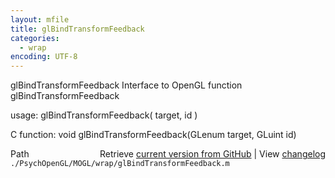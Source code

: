 ```yaml
---
layout: mfile
title: glBindTransformFeedback
categories:
  - wrap
encoding: UTF-8
---
```


glBindTransformFeedback  Interface to OpenGL function glBindTransformFeedback

usage:  glBindTransformFeedback( target, id )

C function:  void glBindTransformFeedback(GLenum target, GLuint id)


<div class="code_header" style="text-align:right;">
  <span style="float:left;">Path&nbsp;&nbsp;</span> <span class="counter">Retrieve <a href=
  "https://raw.github.com/Psychtoolbox-3/Psychtoolbox-3/beta/./PsychOpenGL/MOGL/wrap/glBindTransformFeedback.m">current version from GitHub</a> | View <a href=
  "https://github.com/Psychtoolbox-3/Psychtoolbox-3/commits/beta/./PsychOpenGL/MOGL/wrap/glBindTransformFeedback.m">changelog</a></span>
</div>
<div class="code">
  <code>./PsychOpenGL/MOGL/wrap/glBindTransformFeedback.m</code>
</div>
